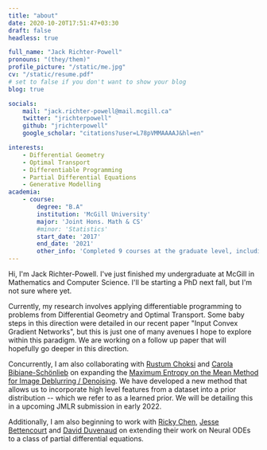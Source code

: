 ```yaml
---
title: "about"
date: 2020-10-20T17:51:47+03:30
draft: false
headless: true

full_name: "Jack Richter-Powell"
pronouns: "(they/them)"
profile_picture: "/static/me.jpg"
cv: "/static/resume.pdf"
# set to false if you don't want to show your blog
blog: true

socials:
    mail: "jack.richter-powell@mail.mcgill.ca"
    twitter: "jrichterpowell"
    github: "jrichterpowell"
    google_scholar: "citations?user=L78pVMMAAAAJ&hl=en"

interests:
    - Differential Geometry
    - Optimal Transport 
    - Differentiable Programming
    - Partial Differential Equations 
    - Generative Modelling 
academia:
    - course:
        degree: "B.A"
        institution: 'McGill University'
        major: 'Joint Hons. Math & CS'
        #minor: 'Statistics'
        start_date: '2017'
        end_date: '2021'
        other_info: 'Completed 9 courses at the graduate level, including core grad math curriculum'
---
```


Hi, I'm Jack Richter-Powell. I've just finished my undergraduate at McGill in Mathematics and Computer Science. I'll be starting a PhD next fall, but I'm not sure where yet. 

Currently,  my research involves applying differentiable programming to problems from Differential Geometry and Optimal Transport. Some baby steps in this direction were detailed in our recent paper "Input Convex Gradient Networks", but this is just one of many avenues I hope to explore within this paradigm. We are working on a follow up paper that will hopefully go deeper in this direction.

Concurrently, I am also collaborating with [Rustum Choksi](https://www.math.mcgill.ca/rchoksi/) and [Carola Bibiane-Schönlieb](https://www.damtp.cam.ac.uk/user/cbs31/Home.html) on expanding the [Maximum Entropy on the Mean Method for Image Deblurring / Denoising](https://arxiv.org/abs/2002.10434). We have developed a new method that allows us to incorporate high level features from a dataset into a prior distribution -- which we refer to as a learned prior. We will be detailing this in a upcoming JMLR submission in early 2022.

Additionally, I am also beginning to work with [Ricky Chen](https://www.cs.toronto.edu/~rtqichen/), [Jesse Bettencourt](https://www.jessebett.com/) and [David Duvenaud](https://www.cs.toronto.edu/~duvenaud/) on extending their work on Neural ODEs to a class of partial differential equations. 